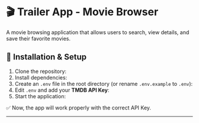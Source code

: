 # 🎬 Trailer App - Movie Browser
A movie browsing application that allows users to search, view details, and save their favorite movies.

## 🚀 Installation & Setup
1. Clone the repository:
2. Install dependencies:
3. Create an `.env` file in the root directory (or rename `.env.example` to `.env`):
4. Edit `.env` and add your **TMDB API Key**:
5. Start the application:

✅ Now, the app will work properly with the correct API Key.

---

